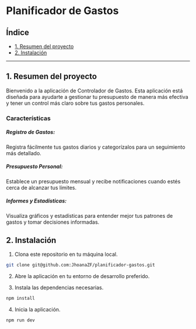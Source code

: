 # Planificador de Gastos

## Índice

- [1. Resumen del proyecto](#1-resumen-del-proyecto)
- [2. Instalación](#2-instalacion)

---

## 1. Resumen del proyecto

Bienvenido a la aplicación de Controlador de Gastos. Esta aplicación está diseñada para ayudarte a gestionar tu presupuesto de manera más efectiva y tener un control más claro sobre tus gastos personales.

### Características

##### Registro de Gastos:

Registra fácilmente tus gastos diarios y categorízalos para un seguimiento más detallado.

##### Presupuesto Personal:

Establece un presupuesto mensual y recibe notificaciones cuando estés cerca de alcanzar tus límites.

##### Informes y Estadísticas:

Visualiza gráficos y estadísticas para entender mejor tus patrones de gastos y tomar decisiones informadas.

## 2. Instalación

1. Clona este repositorio en tu máquina local.

```sh
git clone git@github.com:JhoanaZF/planificador-gastos.git
```

2. Abre la aplicación en tu entorno de desarrollo preferido.

3. Instala las dependencias necesarias.

```sh
npm install

```

4. Inicia la aplicación.

```sh
npm run dev

```
